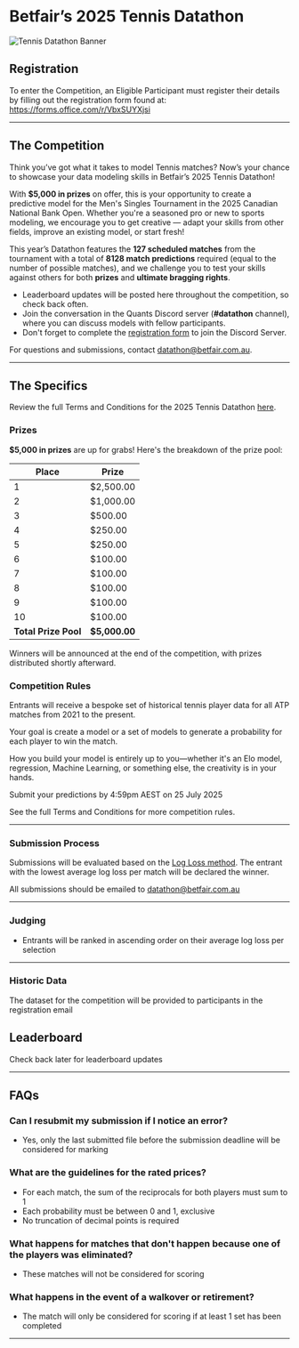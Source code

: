 # Betfair’s 2025 Tennis Datathon

![Tennis Datathon Banner](../img/TENNIS_DATATHON_BANNER.png)

## Registration

To enter the Competition, an Eligible Participant must register their details by filling out the registration form found at: https://forms.office.com/r/VbxSUYXjsi 

---

## The Competition

Think you’ve got what it takes to model Tennis matches? Now’s your chance to showcase your data modeling skills in Betfair’s 2025 Tennis Datathon!

With **$5,000 in prizes** on offer, this is your opportunity to create a predictive model for the Men's Singles Tournament in the 2025 Canadian National Bank Open. Whether you're a seasoned pro or new to sports modeling, we encourage you to get creative — adapt your skills from other fields, improve an existing model, or start fresh!

This year’s Datathon features the **127 scheduled matches** from the tournament with a total of **8128 match predictions** required (equal to the number of possible matches), and we challenge you to test your skills against others for both **prizes** and **ultimate bragging rights**.

- Leaderboard updates will be posted here throughout the competition, so check back often.
- Join the conversation in the Quants Discord server (**#datathon** channel), where you can discuss models with fellow participants.
- Don't forget to complete the [registration form](https://forms.office.com/r/ZG9ea1xQj1) to join the Discord Server.

For questions and submissions, contact [datathon@betfair.com.au](mailto:datathon@betfair.com.au).

---

## The Specifics

Review the full Terms and Conditions for the 2025 Tennis Datathon [here](../assets/Tennis_Datathon_2025_TCs.pdf).

### Prizes

**$5,000 in prizes** are up for grabs! Here's the breakdown of the prize pool:

| Place | Prize     |
|-------|-----------|
| 1     | $2,500.00 |
| 2     | $1,000.00 |
| 3     | $500.00   |
| 4     | $250.00   |
| 5     | $250.00   |
| 6     | $100.00   |
| 7     | $100.00   |
| 8     | $100.00   | 
| 9     | $100.00   | 
| 10    | $100.00   |
| **Total Prize Pool** | **$5,000.00** |

Winners will be announced at the end of the competition, with prizes distributed shortly afterward.

### Competition Rules

Entrants will receive a bespoke set of historical tennis player data for all ATP matches from 2021 to the present.

Your goal is create a model or a set of models to generate a probability for each player to win the match.

How you build your model is entirely up to you—whether it's an Elo model, regression, Machine Learning, or something else, the creativity is in your hands.

Submit your predictions by 4:59pm AEST on 25 July 2025

See the full Terms and Conditions for more competition rules.

---

### Submission Process

Submissions will be evaluated based on the [Log Loss method](https://en.wikipedia.org/wiki/Cross-entropy#Cross-entropy_loss_function_and_logistic_regression). The entrant with the lowest average log loss per match will be declared the winner.

All submissions should be emailed to datathon@betfair.com.au

---

### Judging

 - Entrants will be ranked in ascending order on their average log loss per selection

---

### Historic Data

The dataset for the competition will be provided to participants in the registration email

## Leaderboard

Check back later for leaderboard updates

---

## FAQs

### Can I resubmit my submission if I notice an error?

- Yes, only the last submitted file before the submission deadline will be considered for marking

### What are the guidelines for the rated prices?

- For each match, the sum of the reciprocals for both players must sum to 1
- Each probability must be between 0 and 1, exclusive
- No truncation of decimal points is required

### What happens for matches that don't happen because one of the players was eliminated?

- These matches will not be considered for scoring

### What happens in the event of a walkover or retirement?

- The match will only be considered for scoring if at least 1 set has been completed

---
